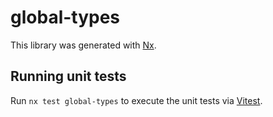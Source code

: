 # global-types

This library was generated with [Nx](https://nx.dev).

## Running unit tests

Run `nx test global-types` to execute the unit tests via [Vitest](https://vitest.dev/).

